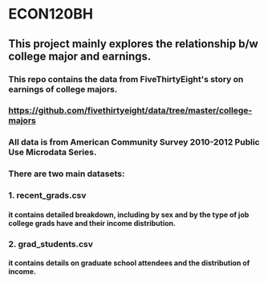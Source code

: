 # ECON120BH
## This project mainly explores the relationship b/w college major and earnings.

### This repo contains the data from FiveThirtyEight's story on earnings of college majors.
### https://github.com/fivethirtyeight/data/tree/master/college-majors
### All data is from American Community Survey 2010-2012 Public Use Microdata Series.

### There are two main datasets:
### 1. recent_grads.csv
#### it contains detailed breakdown, including by sex and by the type of job college grads have and their income distribution.
### 2. grad_students.csv
#### it contains details on graduate school attendees and the distribution of income.

